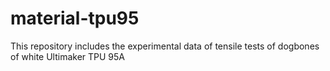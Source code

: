 # material-tpu95
This repository includes the experimental data of tensile tests of dogbones of white Ultimaker TPU 95A
